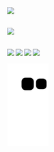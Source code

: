 <div>
  <a href="https://github.com/erick-mosca">
  <img src="https://github-readme-stats.vercel.app/api?username=erick-mosca&show_icons=true&theme=dark">
</div>
  
  ##
<a href="https://www.linkedin.com/in/erickmosca" target="_blank"><img src="https://img.shields.io/badge/-LinkedIn-%230077B5?style=for-the-badge&logo=linkedin&logoColor=white" target="_blank"></a> 

  ##
<img src="https://img.shields.io/badge/Amazon_AWS-232F3E?style=for-the-badge&logo=amazon-aws&logoColor=white"></a>
<img src="https://img.shields.io/badge/Google_Cloud-4285F4?style=for-the-badge&logo=google-cloud&logoColor=white"></a>
<img src="https://img.shields.io/badge/Windows-0078D6?style=for-the-badge&logo=windows&logoColor=white"></a>
<img src="https://img.shields.io/badge/Linux_Mint-87CF3E?style=for-the-badge&logo=linux-mint&logoColor=white"></a>

![Snake animation](https://github.com/erick-mosca/erick-mosca/blob/output/github-contribution-grid-snake.svg)
